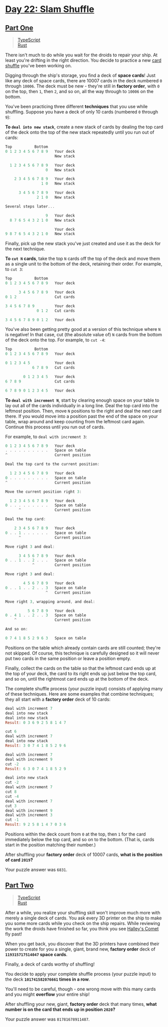# [Day 22: Slam Shuffle](https://adventofcode.com/2019/day/22)

## [Part One](https://adventofcode.com/2019/day/22#part1)

> [TypeScript](/solutions/typescript/2019/22/part_one.ts)\
> [Rust](/solutions/rust/2019/22/src/lib.rs)

There isn't much to do while you wait for the droids to repair your ship. At
least you're drifting in the right direction. You decide to practice a new
[card shuffle](https://en.wikipedia.org/wiki/Shuffling) you've been working on.

Digging through the ship's storage, you find a deck of **space cards**! Just
like any deck of space cards, there are 10007 cards in the deck numbered `0`
through `10006`. The deck must be new - they're still in **factory order**,
with `0` on the top, then `1`, then `2`, and so on, all the way through to
`10006` on the bottom.

You've been practicing three different **techniques** that you use while
shuffling. Suppose you have a deck of only 10 cards (numbered `0` through `9`):

**To `deal into new stack`**, create a new stack of cards by dealing the top
card of the deck onto the top of the new stack repeatedly until you run out of
cards:

```rs
Top          Bottom
0 1 2 3 4 5 6 7 8 9   Your deck
                      New stack

  1 2 3 4 5 6 7 8 9   Your deck
                  0   New stack

    2 3 4 5 6 7 8 9   Your deck
                1 0   New stack

      3 4 5 6 7 8 9   Your deck
              2 1 0   New stack

Several steps later...

                  9   Your deck
  8 7 6 5 4 3 2 1 0   New stack

                      Your deck
9 8 7 6 5 4 3 2 1 0   New stack
```

Finally, pick up the new stack you've just created and use it as the deck for
the next technique.

**To `cut N` cards**, take the top `N` cards off the top of the deck and move
them as a single unit to the bottom of the deck, retaining their order. For
example, to `cut 3`:

```rs
Top          Bottom
0 1 2 3 4 5 6 7 8 9   Your deck

      3 4 5 6 7 8 9   Your deck
0 1 2                 Cut cards

3 4 5 6 7 8 9         Your deck
              0 1 2   Cut cards

3 4 5 6 7 8 9 0 1 2   Your deck
```

You've also been getting pretty good at a version of this technique where `N`
is negative! In that case, cut (the absolute value of) `N` cards from the
bottom of the deck onto the top. For example, to `cut -4`:

```rs
Top          Bottom
0 1 2 3 4 5 6 7 8 9   Your deck

0 1 2 3 4 5           Your deck
            6 7 8 9   Cut cards

        0 1 2 3 4 5   Your deck
6 7 8 9               Cut cards

6 7 8 9 0 1 2 3 4 5   Your deck
```

**To `deal with increment N`**, start by clearing enough space on your table to
lay out all of the cards individually in a long line. Deal the top card into
the leftmost position. Then, move `N` positions to the right and deal the next
card there. If you would move into a position past the end of the space on your
table, wrap around and keep counting from the leftmost card again. Continue
this process until you run out of cards.

For example, to `deal with increment 3`:

```rs
0 1 2 3 4 5 6 7 8 9   Your deck
. . . . . . . . . .   Space on table
^                     Current position

Deal the top card to the current position:

  1 2 3 4 5 6 7 8 9   Your deck
0 . . . . . . . . .   Space on table
^                     Current position

Move the current position right 3:

  1 2 3 4 5 6 7 8 9   Your deck
0 . . . . . . . . .   Space on table
      ^               Current position

Deal the top card:

    2 3 4 5 6 7 8 9   Your deck
0 . . 1 . . . . . .   Space on table
      ^               Current position

Move right 3 and deal:

      3 4 5 6 7 8 9   Your deck
0 . . 1 . . 2 . . .   Space on table
            ^         Current position

Move right 3 and deal:

        4 5 6 7 8 9   Your deck
0 . . 1 . . 2 . . 3   Space on table
                  ^   Current position

Move right 3, wrapping around, and deal:

          5 6 7 8 9   Your deck
0 . 4 1 . . 2 . . 3   Space on table
    ^                 Current position

And so on:

0 7 4 1 8 5 2 9 6 3   Space on table
```

Positions on the table which already contain cards are still counted; they're
not skipped. Of course, this technique is carefully designed so it will never
put two cards in the same position or leave a position empty.

Finally, collect the cards on the table so that the leftmost card ends up at
the top of your deck, the card to its right ends up just below the top card,
and so on, until the rightmost card ends up at the bottom of the deck.

The complete shuffle process (your puzzle input) consists of applying many of
these techniques. Here are some examples that combine techniques; they all
start with a **factory order** deck of 10 cards:

```rs
deal with increment 7
deal into new stack
deal into new stack
Result: 0 3 6 9 2 5 8 1 4 7
```

```rs
cut 6
deal with increment 7
deal into new stack
Result: 3 0 7 4 1 8 5 2 9 6
```

```rs
deal with increment 7
deal with increment 9
cut -2
Result: 6 3 0 7 4 1 8 5 2 9
```

```rs
deal into new stack
cut -2
deal with increment 7
cut 8
cut -4
deal with increment 7
cut 3
deal with increment 9
deal with increment 3
cut -1
Result: 9 2 5 8 1 4 7 0 3 6
```

Positions within the deck count from `0` at the top, then `1` for the card
immediately below the top card, and so on to the bottom. (That is, cards start
in the position matching their number.)

After shuffling your **factory order** deck of 10007 cards, **what is the**
**position of card `2019`?**

Your puzzle answer was `6831`.

## [Part Two](https://adventofcode.com/2019/day/22#part2)

> [TypeScript](/solutions/typescript/2019/22/part_two.ts)\
> [Rust](/solutions/rust/2019/22/src/lib.rs)

After a while, you realize your shuffling skill won't improve much more with
merely a single deck of cards. You ask every 3D printer on the ship to make you
some more cards while you check on the ship repairs. While reviewing the work
the droids have finished so far, you think you see
[Halley's Comet](https://en.wikipedia.org/wiki/Halley%27s_Comet) fly past!

When you get back, you discover that the 3D printers have combined their power
to create for you a single, giant, brand new, **factory order** deck of
**`119315717514047` space cards**.

Finally, a deck of cards worthy of shuffling!

You decide to apply your complete shuffle process (your puzzle input) to the
deck **`101741582076661` times in a row**.

You'll need to be careful, though - one wrong move with this many cards and you
might **overflow** your entire ship!

After shuffling your new, giant, **factory order** deck that many times,
**what number is on the card that ends up in position `2020`?**

Your puzzle answer was `81781678911487`.
